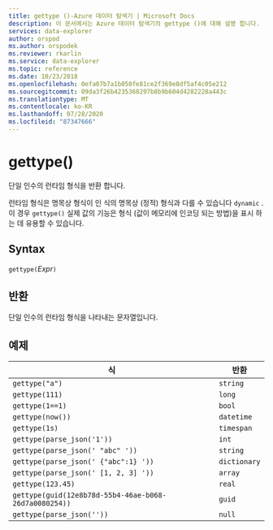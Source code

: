 ```yaml
---
title: gettype ()-Azure 데이터 탐색기 | Microsoft Docs
description: 이 문서에서는 Azure 데이터 탐색기의 gettype ()에 대해 설명 합니다.
services: data-explorer
author: orspod
ms.author: orspodek
ms.reviewer: rkarlin
ms.service: data-explorer
ms.topic: reference
ms.date: 10/23/2018
ms.openlocfilehash: 0efa07b7a1b050fe81ce2f369e8df5af4c05e212
ms.sourcegitcommit: 09da3f26b4235368297b8b9b604d4282228a443c
ms.translationtype: MT
ms.contentlocale: ko-KR
ms.lasthandoff: 07/28/2020
ms.locfileid: "87347666"
---
```

# <a name="gettype"></a>gettype()

단일 인수의 런타임 형식을 반환 합니다.

런타임 형식은 명목상 형식이 인 식의 명목상 (정적) 형식과 다를 수 있습니다 `dynamic` .이 경우 `gettype()` 실제 값의 기능은 형식 (값이 메모리에 인코딩 되는 방법)을 표시 하는 데 유용할 수 있습니다.

## <a name="syntax"></a>Syntax

`gettype(`*Expr*`)`

## <a name="returns"></a>반환

단일 인수의 런타임 형식을 나타내는 문자열입니다.

## <a name="examples"></a>예제

|식                          |반환      |
|------------------------------------|-------------|
|`gettype("a")`                      |`string`     |
|`gettype(111)`                      |`long`       |
|`gettype(1==1)`                     |`bool`       |
|`gettype(now())`                    |`datetime`   |
|`gettype(1s)`                       |`timespan`   |
|`gettype(parse_json('1'))`           |`int`        |
|`gettype(parse_json(' "abc" '))`     |`string`     |
|`gettype(parse_json(' {"abc":1} '))` |`dictionary` | 
|`gettype(parse_json(' [1, 2, 3] '))` |`array`      |
|`gettype(123.45)`                   |`real`       |
|`gettype(guid(12e8b78d-55b4-46ae-b068-26d7a0080254))`|`guid`| 
|`gettype(parse_json(''))`            |`null`|